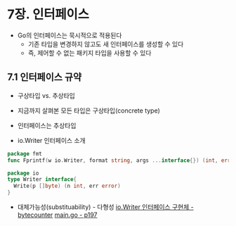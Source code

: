 7장. 인터페이스
===

* Go의 인터페이스는 묵시적으로 적용된다
  * 기존 타입을 변경하지 않고도 새 인터페이스를 생성할 수 있다
  * 즉, 제어할 수 없는 패키지 타입을 사용할 수 있다

## 7.1 인터페이스 규약
* 구상타입 vs. 추상타입
* 지금까지 살펴본 모든 타입은 구상타입(concrete type)
* 인터페이스는 추상타입

* io.Writer 인터페이스 소개
```go
package fmt
func Fprintf(w io.Writer, format string, args ...interface{}) (int, error)
```
```go
package io
type Writer interface{
  Write(p []byte) (n int, err error)
}
```

* 대체가능성(substituability) - 다형성
[io.Writer 인터페이스 구현체 - bytecounter](./bytecounter/bytecounter.go)
[main.go - p197](./main.go)
